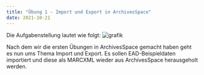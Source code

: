 ```yaml
---
title: "Übung 1 - Import und Export in ArchivesSpace"
date: 2021-10-21
---
```


Die Aufgabenstellung lautet wie folgt:
![grafik](https://user-images.githubusercontent.com/90787818/151668632-dde79d19-ac35-436b-94d0-f2b38f16d919.png)

Nach dem wir die ersten Übungen in ArchivesSpace gemacht haben geht es nun ums Thema Import und Export. Es sollen EAD-Beispieldaten importiert und diese als MARCXML wieder aus ArchivesSpace herausgeholt werden.

